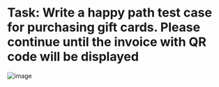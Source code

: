 # Task: Write a happy path test case for purchasing gift cards. Please continue until the invoice with QR code will be displayed
![image](https://user-images.githubusercontent.com/90473962/132960419-046ff1ba-133f-42b5-83d8-a136b2745c89.png)
